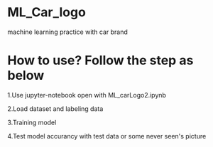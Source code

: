# ML_Car_logo
machine learning practice with car brand



# How to use? Follow the step as below

1.Use jupyter-notebook open with ML_carLogo2.ipynb

2.Load dataset and labeling data

3.Training model

4.Test model accurancy with test data or some never seen's picture
